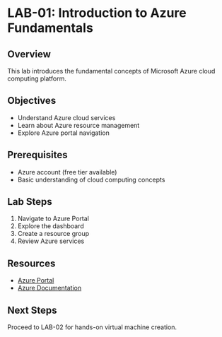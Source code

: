 # LAB-01: Introduction to Azure Fundamentals

## Overview
This lab introduces the fundamental concepts of Microsoft Azure cloud computing platform.

## Objectives
- Understand Azure cloud services
- Learn about Azure resource management
- Explore Azure portal navigation

## Prerequisites
- Azure account (free tier available)
- Basic understanding of cloud computing concepts

## Lab Steps
1. Navigate to Azure Portal
2. Explore the dashboard
3. Create a resource group
4. Review Azure services

## Resources
- [Azure Portal](https://portal.azure.com)
- [Azure Documentation](https://docs.microsoft.com/azure)

## Next Steps
Proceed to LAB-02 for hands-on virtual machine creation.